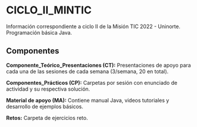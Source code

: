 # CICLO_II_MINTIC

Información correspondiente a ciclo II de la Misión TIC 2022 - Uninorte. Programación básica Java.

## Componentes

**Componente_Teórico_Presentaciones (CT):**
Presentaciones de apoyo para cada una de las sesiones de cada semana (3/semana, 20 en total).

**Componentes_Prácticos (CP):**
Carpetas por sesión con enunciado de actividad y su respectiva solución.

**Material de apoyo (MA):**
Contiene manual Java, videos tutoriales y desarrollo de ejemplos básicos.

**Retos:**
Carpeta de ejercicios reto.

